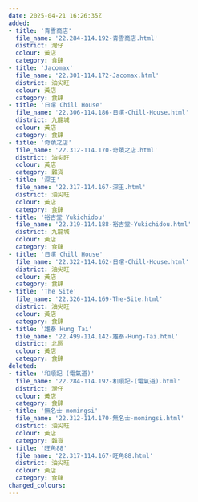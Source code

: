 ```yaml
---
date: 2025-04-21 16:26:35Z
added:
- title: '青雪商店'
  file_name: '22.284-114.192-青雪商店.html'
  district: 灣仔
  colour: 黃店
  category: 食肆
- title: 'Jacomax'
  file_name: '22.301-114.172-Jacomax.html'
  district: 油尖旺
  colour: 黃店
  category: 食肆
- title: '日嚐 Chill House'
  file_name: '22.306-114.186-日嚐-Chill-House.html'
  district: 九龍城
  colour: 黃店
  category: 食肆
- title: '奇蹟之店'
  file_name: '22.312-114.170-奇蹟之店.html'
  district: 油尖旺
  colour: 黃店
  category: 雜貨
- title: '深王'
  file_name: '22.317-114.167-深王.html'
  district: 油尖旺
  colour: 黃店
  category: 食肆
- title: '裕吉堂 Yukichidou'
  file_name: '22.319-114.188-裕吉堂-Yukichidou.html'
  district: 九龍城
  colour: 黃店
  category: 食肆
- title: '日嚐 Chill House'
  file_name: '22.322-114.162-日嚐-Chill-House.html'
  district: 油尖旺
  colour: 黃店
  category: 食肆
- title: 'The Site'
  file_name: '22.326-114.169-The-Site.html'
  district: 油尖旺
  colour: 黃店
  category: 食肆
- title: '雄泰 Hung Tai'
  file_name: '22.499-114.142-雄泰-Hung-Tai.html'
  district: 北區
  colour: 黃店
  category: 食肆
deleted:
- title: '和順記 (電氣道)'
  file_name: '22.284-114.192-和順記-(電氣道).html'
  district: 灣仔
  colour: 黃店
  category: 食肆
- title: '無名士 momingsi'
  file_name: '22.312-114.170-無名士-momingsi.html'
  district: 油尖旺
  colour: 黃店
  category: 雜貨
- title: '旺角88'
  file_name: '22.317-114.167-旺角88.html'
  district: 油尖旺
  colour: 黃店
  category: 食肆
changed_colours:
---
```


